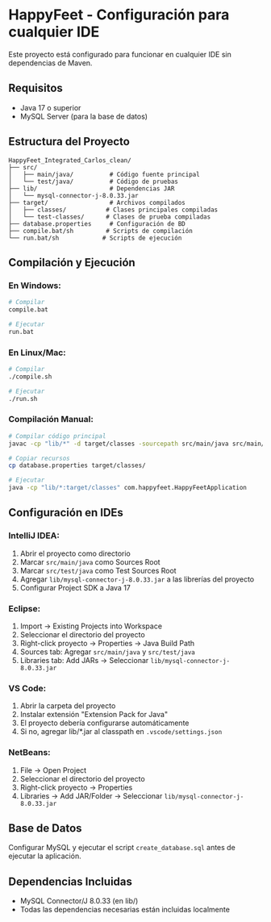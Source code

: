 # HappyFeet - Configuración para cualquier IDE

Este proyecto está configurado para funcionar en cualquier IDE sin dependencias de Maven.

## Requisitos
- Java 17 o superior
- MySQL Server (para la base de datos)

## Estructura del Proyecto
```
HappyFeet_Integrated_Carlos_clean/
├── src/
│   ├── main/java/          # Código fuente principal
│   └── test/java/          # Código de pruebas
├── lib/                    # Dependencias JAR
│   └── mysql-connector-j-8.0.33.jar
├── target/                 # Archivos compilados
│   ├── classes/           # Clases principales compiladas
│   └── test-classes/      # Clases de prueba compiladas
├── database.properties     # Configuración de BD
├── compile.bat/sh         # Scripts de compilación
└── run.bat/sh            # Scripts de ejecución
```

## Compilación y Ejecución

### En Windows:
```bash
# Compilar
compile.bat

# Ejecutar
run.bat
```

### En Linux/Mac:
```bash
# Compilar
./compile.sh

# Ejecutar
./run.sh
```

### Compilación Manual:
```bash
# Compilar código principal
javac -cp "lib/*" -d target/classes -sourcepath src/main/java src/main/java/com/happyfeet/**/*.java

# Copiar recursos
cp database.properties target/classes/

# Ejecutar
java -cp "lib/*:target/classes" com.happyfeet.HappyFeetApplication
```

## Configuración en IDEs

### IntelliJ IDEA:
1. Abrir el proyecto como directorio
2. Marcar `src/main/java` como Sources Root
3. Marcar `src/test/java` como Test Sources Root
4. Agregar `lib/mysql-connector-j-8.0.33.jar` a las librerías del proyecto
5. Configurar Project SDK a Java 17

### Eclipse:
1. Import → Existing Projects into Workspace
2. Seleccionar el directorio del proyecto
3. Right-click proyecto → Properties → Java Build Path
4. Sources tab: Agregar `src/main/java` y `src/test/java`
5. Libraries tab: Add JARs → Seleccionar `lib/mysql-connector-j-8.0.33.jar`

### VS Code:
1. Abrir la carpeta del proyecto
2. Instalar extensión "Extension Pack for Java"
3. El proyecto debería configurarse automáticamente
4. Si no, agregar lib/*.jar al classpath en `.vscode/settings.json`

### NetBeans:
1. File → Open Project
2. Seleccionar el directorio del proyecto
3. Right-click proyecto → Properties
4. Libraries → Add JAR/Folder → Seleccionar `lib/mysql-connector-j-8.0.33.jar`

## Base de Datos
Configurar MySQL y ejecutar el script `create_database.sql` antes de ejecutar la aplicación.

## Dependencias Incluidas
- MySQL Connector/J 8.0.33 (en lib/)
- Todas las dependencias necesarias están incluidas localmente